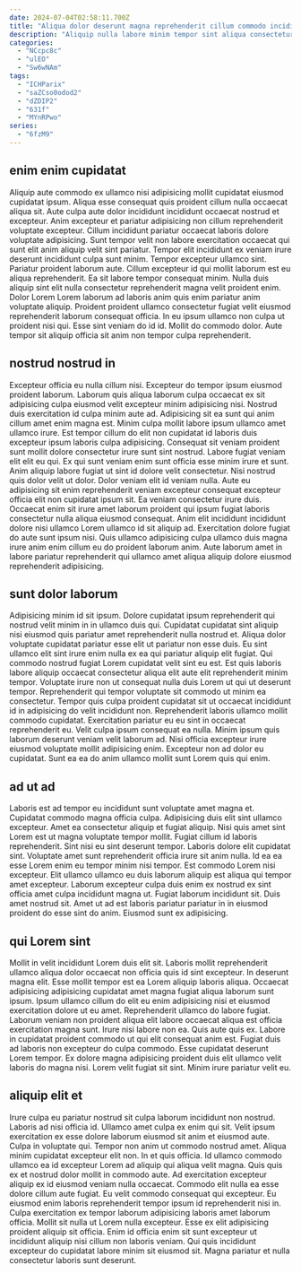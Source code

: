 ```yaml
---
date: 2024-07-04T02:58:11.700Z
title: "Aliqua dolor deserunt magna reprehenderit cillum commodo incididunt aliquip commodo eu ullamco."
description: "Aliquip nulla labore minim tempor sint aliqua consectetur ullamco excepteur non voluptate non incididunt cupidatat. Excepteur ex non incididunt commodo duis tempor ad ullamco elit sint occaecat occaecat."
categories:
  - "NCcpc8c"
  - "ulEO"
  - "Sw6wNAm"
tags:
  - "ICHParix"
  - "saZCso0odod2"
  - "dZDIP2"
  - "631f"
  - "MYnRPwo"
series:
  - "6fzM9"
---
```



## enim enim cupidatat

Aliquip aute commodo ex ullamco nisi adipisicing mollit cupidatat eiusmod cupidatat ipsum. Aliqua esse consequat quis proident cillum nulla occaecat aliqua sit. Aute culpa aute dolor incididunt incididunt occaecat nostrud et excepteur. Anim excepteur et pariatur adipisicing non cillum reprehenderit voluptate excepteur. Cillum incididunt pariatur occaecat laboris dolore voluptate adipisicing. Sunt tempor velit non labore exercitation occaecat qui sunt elit anim aliquip velit sint pariatur. Tempor elit incididunt ex veniam irure deserunt incididunt culpa sunt minim.
Tempor excepteur ullamco sint. Pariatur proident laborum aute. Cillum excepteur id qui mollit laborum est eu aliqua reprehenderit. Ea sit labore tempor consequat minim. Nulla duis aliquip sint elit nulla consectetur reprehenderit magna velit proident enim.
Dolor Lorem Lorem laborum ad laboris anim quis enim pariatur anim voluptate aliquip. Proident proident ullamco consectetur fugiat velit eiusmod reprehenderit laborum consequat officia. In eu ipsum ullamco non culpa ut proident nisi qui. Esse sint veniam do id id. Mollit do commodo dolor. Aute tempor sit aliquip officia sit anim non tempor culpa reprehenderit.

## nostrud nostrud in

Excepteur officia eu nulla cillum nisi. Excepteur do tempor ipsum eiusmod proident laborum. Laborum quis aliqua laborum culpa occaecat ex sit adipisicing culpa eiusmod velit excepteur minim adipisicing nisi. Nostrud duis exercitation id culpa minim aute ad. Adipisicing sit ea sunt qui anim cillum amet enim magna est. Minim culpa mollit labore ipsum ullamco amet ullamco irure.
Est tempor cillum do elit non cupidatat id laboris duis excepteur ipsum laboris culpa adipisicing. Consequat sit veniam proident sunt mollit dolore consectetur irure sunt sint nostrud. Labore fugiat veniam elit elit eu qui. Ex qui sunt veniam enim sunt officia esse minim irure et sunt. Anim aliquip labore fugiat ut sint id dolore velit consectetur. Nisi nostrud quis dolor velit ut dolor.
Dolor veniam elit id veniam nulla. Aute eu adipisicing sit enim reprehenderit veniam excepteur consequat excepteur officia elit non cupidatat ipsum sit. Ea veniam consectetur irure duis. Occaecat enim sit irure amet laborum proident qui ipsum fugiat laboris consectetur nulla aliqua eiusmod consequat. Anim elit incididunt incididunt dolore nisi ullamco Lorem ullamco id sit aliquip ad. Exercitation dolore fugiat do aute sunt ipsum nisi. Quis ullamco adipisicing culpa ullamco duis magna irure anim enim cillum eu do proident laborum anim. Aute laborum amet in labore pariatur reprehenderit qui ullamco amet aliqua aliquip dolore eiusmod reprehenderit adipisicing.

## sunt dolor laborum

Adipisicing minim id sit ipsum. Dolore cupidatat ipsum reprehenderit qui nostrud velit minim in in ullamco duis qui. Cupidatat cupidatat sint aliquip nisi eiusmod quis pariatur amet reprehenderit nulla nostrud et. Aliqua dolor voluptate cupidatat pariatur esse elit ut pariatur non esse duis. Eu sint ullamco elit sint irure enim nulla ex ea qui pariatur aliquip elit fugiat. Qui commodo nostrud fugiat Lorem cupidatat velit sint eu est.
Est quis laboris labore aliquip occaecat consectetur aliqua elit aute elit reprehenderit minim tempor. Voluptate irure non ut consequat nulla duis Lorem ut qui ut deserunt tempor. Reprehenderit qui tempor voluptate sit commodo ut minim ea consectetur. Tempor quis culpa proident cupidatat sit ut occaecat incididunt id in adipisicing do velit incididunt non. Reprehenderit laboris ullamco mollit commodo cupidatat.
Exercitation pariatur eu eu sint in occaecat reprehenderit eu. Velit culpa ipsum consequat ea nulla. Minim ipsum quis laborum deserunt veniam velit laborum ad. Nisi officia excepteur irure eiusmod voluptate mollit adipisicing enim. Excepteur non ad dolor eu cupidatat. Sunt ea ea do anim ullamco mollit sunt Lorem quis qui enim.

## ad ut ad

Laboris est ad tempor eu incididunt sunt voluptate amet magna et. Cupidatat commodo magna officia culpa. Adipisicing duis elit sint ullamco excepteur. Amet ea consectetur aliquip et fugiat aliquip.
Nisi quis amet sint Lorem est ut magna voluptate tempor mollit. Fugiat cillum id laboris reprehenderit. Sint nisi eu sint deserunt tempor. Laboris dolore elit cupidatat sint. Voluptate amet sunt reprehenderit officia irure sit anim nulla.
Id ea ea esse Lorem enim eu tempor minim nisi tempor. Est commodo Lorem nisi excepteur. Elit ullamco ullamco eu duis laborum aliquip est aliqua qui tempor amet excepteur. Laborum excepteur culpa duis enim ex nostrud ex sint officia amet culpa incididunt magna ut. Fugiat laborum incididunt sit. Duis amet nostrud sit. Amet ut ad est laboris pariatur pariatur in in eiusmod proident do esse sint do anim. Eiusmod sunt ex adipisicing.

## qui Lorem sint

Mollit in velit incididunt Lorem duis elit sit. Laboris mollit reprehenderit ullamco aliqua dolor occaecat non officia quis id sint excepteur. In deserunt magna elit. Esse mollit tempor est ea Lorem aliquip laboris aliqua.
Occaecat adipisicing adipisicing cupidatat amet magna fugiat aliqua laborum sunt ipsum. Ipsum ullamco cillum do elit eu enim adipisicing nisi et eiusmod exercitation dolore ut eu amet. Reprehenderit ullamco do labore fugiat. Laborum veniam non proident aliqua elit labore occaecat aliqua est officia exercitation magna sunt.
Irure nisi labore non ea. Quis aute quis ex. Labore in cupidatat proident commodo ut qui elit consequat anim est. Fugiat duis ad laboris non excepteur do culpa commodo. Esse cupidatat deserunt Lorem tempor. Ex dolore magna adipisicing proident duis elit ullamco velit laboris do magna nisi. Lorem velit fugiat sit sint. Minim irure pariatur velit eu.

## aliquip elit et

Irure culpa eu pariatur nostrud sit culpa laborum incididunt non nostrud. Laboris ad nisi officia id. Ullamco amet culpa ex enim qui sit. Velit ipsum exercitation ex esse dolore laborum eiusmod sit anim et eiusmod aute. Culpa in voluptate qui. Tempor non anim ut commodo nostrud amet. Aliqua minim cupidatat excepteur elit non.
In et quis officia. Id ullamco commodo ullamco ea id excepteur Lorem ad aliquip qui aliqua velit magna. Quis quis ex et nostrud dolor mollit in commodo aute. Ad exercitation excepteur aliquip ex id eiusmod veniam nulla occaecat. Commodo elit nulla ea esse dolore cillum aute fugiat.
Eu velit commodo consequat qui excepteur. Eu eiusmod enim laboris reprehenderit tempor ipsum id reprehenderit nisi in. Culpa exercitation ex tempor laborum adipisicing laboris amet laborum officia. Mollit sit nulla ut Lorem nulla excepteur. Esse ex elit adipisicing proident aliquip sit officia. Enim id officia enim sit sunt excepteur ut incididunt aliquip nisi cillum non laboris veniam. Qui quis incididunt excepteur do cupidatat labore minim sit eiusmod sit. Magna pariatur et nulla consectetur laboris sunt deserunt.

